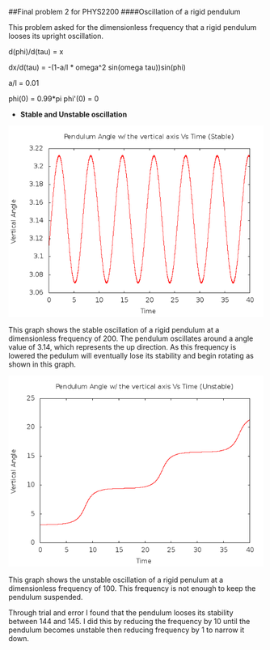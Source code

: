 ##Final problem 2 for PHYS2200
####Oscillation of a rigid pendulum

This problem asked for the dimensionless frequency that a rigid pendulum looses its upright oscillation.

d(phi)/d(tau) = x

dx/d(tau) = -(1-a/l * omega^2 sin(omega tau))sin(phi)        

a/l = 0.01

phi(0) = 0.99*pi phi'(0) = 0

* **Stable and Unstable oscillation**
   
![alt tag](https://github.com/MHuang-Phys2200/Final/blob/master/q2/pend-stable.png)

This graph shows the stable oscillation of a rigid pendulum at a dimensionless frequency of 200. The pendulum oscillates around a angle value of 3.14, which represents the up direction. As this frequency is lowered the pedulum will eventually lose its stability and begin rotating as shown in this graph.

![alt tag](https://github.com/MHuang-Phys2200/Final/blob/master/q2/pend-unstable.png)
    
This graph shows the unstable oscillation of a rigid penulum at a dimensionless frequency of 100. This frequency is not enough to keep the pendulum suspended.

Through trial and error I found that the pendulum looses its stability between 144 and 145. I did this by reducing the frequency by 10 until the pendulum becomes unstable then reducing frequency by 1 to narrow it down.
